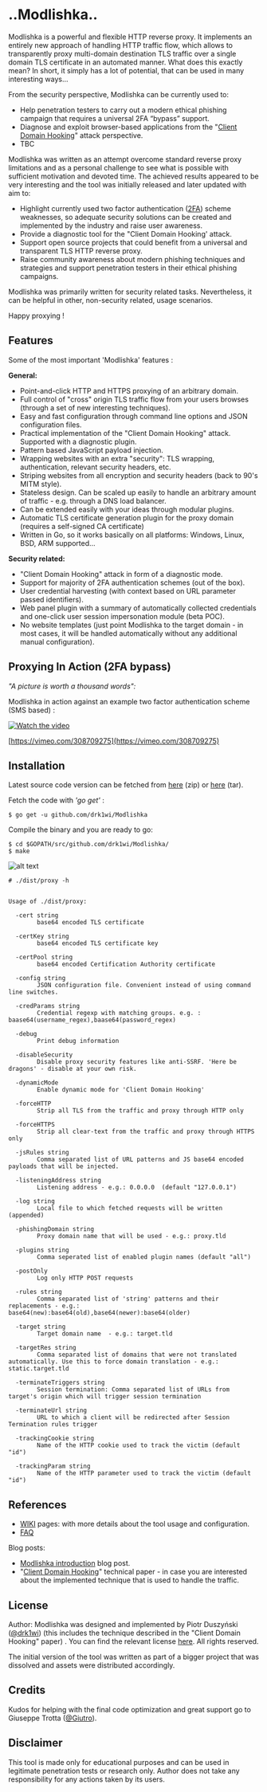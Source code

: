 # ..Modlishka..

Modlishka is a powerful and flexible HTTP reverse proxy. It implements an entirely new approach of handling HTTP traffic flow, which allows to transparently proxy multi-domain destination TLS traffic over a single domain TLS certificate in an automated manner. What does this exactly mean? In short, it simply has a lot of potential, that can be used in many interesting ways... 

From the security perspective, Modlishka can be currently used to:
-	Help penetration testers to carry out a modern ethical phishing campaign that requires a universal 2FA “bypass” support.
-	Diagnose and exploit browser-based applications from the "[Client Domain Hooking](https://blog.duszynski.eu/hijacking-browser-tls-traffic-through-client-domain-hooking/)" attack perspective.  
-   TBC

Modlishka was written as an attempt overcome standard reverse proxy limitations and as a personal challenge to see what is possible with sufficient motivation and devoted time. 
The achieved results appeared to be very interesting and the tool was initially released and later updated with aim to:
- Highlight currently used two factor authentication ([2FA](https://blog.duszynski.eu/phishing-ng-bypassing-2fa-with-modlishka/)) scheme weaknesses, so adequate security solutions can be created and implemented by the industry and raise user awareness.
- Provide a diagnostic tool for the "Client Domain Hooking' attack.
- Support open source projects that could benefit from a universal and transparent TLS HTTP reverse proxy.
- Raise community awareness about modern phishing techniques and strategies and support penetration testers in their ethical phishing campaigns.


Modlishka was primarily written for security related tasks. Nevertheless, it can be helpful in other, non-security related, usage scenarios.

Happy proxying !

Features
--------

Some of the most important 'Modlishka' features :

**General:**
-   Point-and-click HTTP and HTTPS proxying of an arbitrary domain.
-   Full control of "cross" origin TLS traffic flow from your users browses (through a set of new interesting techniques).
-   Easy and fast configuration through command line options and JSON configuration files.
-   Practical implementation of the "Client Domain Hooking" attack. Supported with a diagnostic plugin.
-   Pattern based JavaScript payload injection.
-   Wrapping websites with an extra "security": TLS wrapping, authentication, relevant security headers, etc. 
-   Striping websites from all encryption and security headers (back to 90's MITM style). 
-   Stateless design. Can be scaled up easily to handle an arbitrary amount of traffic  - e.g. through a DNS load balancer.
-   Can be extended easily with your ideas through modular plugins.
-   Automatic TLS certificate generation plugin for the proxy domain (requires a self-signed CA certificate)
-   Written in Go, so it works basically on all platforms: Windows, Linux, BSD, ARM supported...

**Security related:**
- "Client Domain Hooking" attack in form of a diagnostic mode.
-  Support for majority of 2FA authentication schemes (out of the box).
-  User credential harvesting (with context based on URL parameter passed identifiers).
-  Web panel plugin with a summary of automatically collected credentials and one-click user session impersonation module (beta POC).
-  No website templates (just point Modlishka to the target domain - in most cases, it will be handled automatically without any additional manual configuration).


Proxying In Action (2FA bypass)
------
_"A picture is worth a thousand words":_

 Modlishka in action against an example two factor authentication scheme (SMS based)  :

[![Watch the video](https://i.vimeocdn.com/video/749353683.jpg)](https://vimeo.com/308709275)

[https://vimeo.com/308709275](https://vimeo.com/308709275)


Installation
------------

Latest source code version can be fetched from [here](https://github.com/drk1wi/modlishka/zipball/master) (zip) or [here](https://github.com/drk1wi/modlishka/tarball/master) (tar).

Fetch the code with _'go get'_ :

    $ go get -u github.com/drk1wi/Modlishka

Compile the binary and you are ready to go:

    $ cd $GOPATH/src/github.com/drk1wi/Modlishka/
    $ make
    
    
![alt text](https://github.com/drk1wi/assets/raw/master/0876a672f771046e833f2242f6be5d3cf01519efdbb9dad0e1ed2d33e33fecbc.png)

    # ./dist/proxy -h
  
    
    Usage of ./dist/proxy:
          
      -cert string
        	base64 encoded TLS certificate
      
      -certKey string
        	base64 encoded TLS certificate key
      
      -certPool string
        	base64 encoded Certification Authority certificate
      
      -config string
        	JSON configuration file. Convenient instead of using command line switches.
      
      -credParams string
          	Credential regexp with matching groups. e.g. : baase64(username_regex),baase64(password_regex)

      -debug
        	Print debug information
      
      -disableSecurity
        	Disable proxy security features like anti-SSRF. 'Here be dragons' - disable at your own risk.
      
      -dynamicMode
          	Enable dynamic mode for 'Client Domain Hooking'
      
      -forceHTTP
         	Strip all TLS from the traffic and proxy through HTTP only
    
      -forceHTTPS
         	Strip all clear-text from the traffic and proxy through HTTPS only
     
      -jsRules string
        	Comma separated list of URL patterns and JS base64 encoded payloads that will be injected. 
      
      -listeningAddress string
        	Listening address - e.g.: 0.0.0.0  (default "127.0.0.1")
      
      -log string
        	Local file to which fetched requests will be written (appended)
      
      -phishingDomain string
        	Proxy domain name that will be used - e.g.: proxy.tld
      
      -plugins string
        	Comma seperated list of enabled plugin names (default "all")
      
      -postOnly
        	Log only HTTP POST requests
      
      -rules string
          	Comma separated list of 'string' patterns and their replacements - e.g.: base64(new):base64(old),base64(newer):base64(older)

      -target string
        	Target domain name  - e.g.: target.tld
         
      -targetRes string
        	Comma separated list of domains that were not translated automatically. Use this to force domain translation - e.g.: static.target.tld 
      
      -terminateTriggers string
        	Session termination: Comma separated list of URLs from target's origin which will trigger session termination
        		
      -terminateUrl string
        	URL to which a client will be redirected after Session Termination rules trigger
      
      -trackingCookie string
        	Name of the HTTP cookie used to track the victim (default "id")
      
      -trackingParam string
        	Name of the HTTP parameter used to track the victim (default "id")



References
-----

 * [WIKI](https://github.com/drk1wi/Modlishka/wiki) pages:  with more details about the tool usage and configuration.
 * [FAQ](https://github.com/drk1wi/Modlishka/wiki/FAQ)

 Blog posts:
 *  [Modlishka introduction](https://blog.duszynski.eu/phishing-ng-bypassing-2fa-with-modlishka/) blog post.
 * "[Client Domain Hooking](https://blog.duszynski.eu/hijacking-browser-tls-traffic-through-client-domain-hooking/)" technical paper - in case you are interested about the implemented technique that is used to handle the traffic.

License
-------
Author: Modlishka was designed and implemented by Piotr Duszyński ([@drk1wi](https://twitter.com/drk1wi)) (this includes the technique described in the "Client Domain Hooking" paper) . You can find the relevant license [here](https://github.com/drk1wi/Modlishka/blob/master/LICENSE). All rights reserved.

The initial version of the tool was written as part of a bigger project that was dissolved and assets were distributed accordingly. 

Credits 
-------
Kudos for helping with the final code optimization and great support go to Giuseppe Trotta ([@Giutro](https://twitter.com/giutro)). 

Disclaimer
----------
This tool is made only for educational purposes and can be used in legitimate penetration tests or research only. Author does not take any responsibility for any actions taken by its users.

